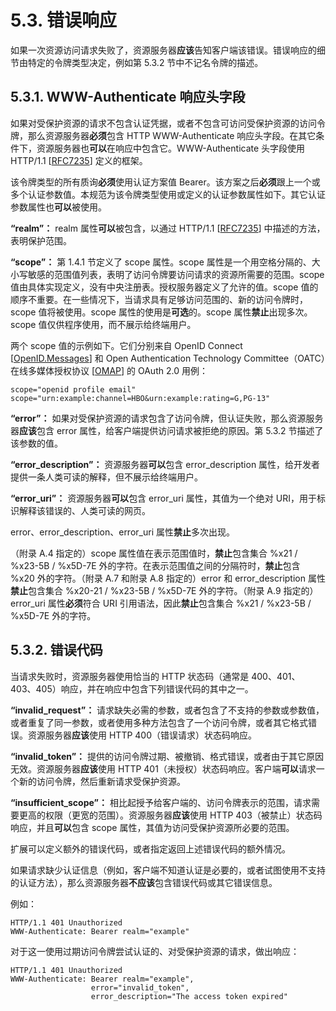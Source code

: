 # 5.3. 错误响应

如果一次资源访问请求失败了，资源服务器**应该**告知客户端该错误。错误响应的细节由特定的令牌类型决定，例如第 5.3.2 节中不记名令牌的描述。

## 5.3.1. WWW-Authenticate 响应头字段

如果对受保护资源的请求不包含认证凭据，或者不包含可访问受保护资源的访问令牌，那么资源服务器**必须**包含 HTTP WWW-Authenticate 响应头字段。在其它条件下，资源服务器也**可以**在响应中包含它。WWW-Authenticate 头字段使用 HTTP/1.1 [[RFC7235](https://www.rfc-editor.org/info/rfc7235)] 定义的框架。

该令牌类型的所有质询**必须**使用认证方案值 Bearer。该方案之后**必须**跟上一个或多个认证参数值。本规范为该令牌类型使用或定义的认证参数属性如下。其它认证参数属性也**可以**被使用。

**“realm”：** realm 属性**可以**被包含，以通过 HTTP/1.1 [[RFC7235](https://www.rfc-editor.org/info/rfc7235)] 中描述的方法，表明保护范围。

**“scope”：** 第 1.4.1 节定义了 scope 属性。scope 属性是一个用空格分隔的、大小写敏感的范围值列表，表明了访问令牌要访问请求的资源所需要的范围。scope 值由具体实现定义，没有中央注册表。授权服务器定义了允许的值。scope 值的顺序不重要。在一些情况下，当请求具有足够访问范围的、新的访问令牌时，scope 值将被使用。scope 属性的使用是**可选**的。scope 属性**禁止**出现多次。scope 值仅供程序使用，而不展示给终端用户。

两个 scope 值的示例如下。它们分别来自 OpenID Connect [[OpenID.Messages](http://openid.net/specs/openid-connect-messages-1_0.html)] 和 Open Authentication Technology Committee（OATC）在线多媒体授权协议 [[OMAP](https://www.svta.org/product/online-multimedia-authorization-protocol/)] 的 OAuth 2.0 用例：

```
scope="openid profile email"
scope="urn:example:channel=HBO&urn:example:rating=G,PG-13"
```

**“error”：** 如果对受保护资源的请求包含了访问令牌，但认证失败，那么资源服务器**应该**包含 error 属性，给客户端提供访问请求被拒绝的原因。第 5.3.2 节描述了该参数的值。

**“error_description”：** 资源服务器**可以**包含 error_description 属性，给开发者提供一条人类可读的解释，但不展示给终端用户。

**“error_uri”：** 资源服务器**可以**包含 error_uri 属性，其值为一个绝对 URI，用于标识解释该错误的、人类可读的网页。

error、error_description、error_uri 属性**禁止**多次出现。

（附录 A.4 指定的）scope 属性值在表示范围值时，**禁止**包含集合 %x21 / %x23-5B / %x5D-7E 外的字符。在表示范围值之间的分隔符时，**禁止**包含 %x20 外的字符。（附录 A.7 和附录 A.8 指定的）error 和 error_description 属性**禁止**包含集合 %x20-21 / %x23-5B / %x5D-7E 外的字符。（附录 A.9 指定的）error_uri 属性**必须**符合 URI 引用语法，因此**禁止**包含集合 %x21 / %x23-5B / %x5D-7E 外的字符。

## 5.3.2. 错误代码

当请求失败时，资源服务器使用恰当的 HTTP 状态码（通常是 400、401、403、405）响应，并在响应中包含下列错误代码的其中之一。

**“invalid_request”：** 请求缺失必需的参数，或者包含了不支持的参数或参数值，或者重复了同一参数，或者使用多种方法包含了一个访问令牌，或者其它格式错误。资源服务器**应该**使用 HTTP 400（错误请求）状态码响应。

**“invalid_token”：** 提供的访问令牌过期、被撤销、格式错误，或者由于其它原因无效。资源服务器**应该**使用 HTTP 401（未授权）状态码响应。客户端**可以**请求一个新的访问令牌，然后重新请求受保护资源。

**“insufficient_scope”：** 相比起授予给客户端的、访问令牌表示的范围，请求需要更高的权限（更宽的范围）。资源服务器**应该**使用 HTTP 403（被禁止）状态码响应，并且**可以**包含 scope 属性，其值为访问受保护资源所必要的范围。

扩展可以定义额外的错误代码，或者指定返回上述错误代码的额外情况。

如果请求缺少认证信息（例如，客户端不知道认证是必要的，或者试图使用不支持的认证方法），那么资源服务器**不应该**包含错误代码或其它错误信息。

例如：

```http
HTTP/1.1 401 Unauthorized
WWW-Authenticate: Bearer realm="example"
```

对于这一使用过期访问令牌尝试认证的、对受保护资源的请求，做出响应：

```http
HTTP/1.1 401 Unauthorized
WWW-Authenticate: Bearer realm="example",
                  error="invalid_token",
                  error_description="The access token expired"
```
